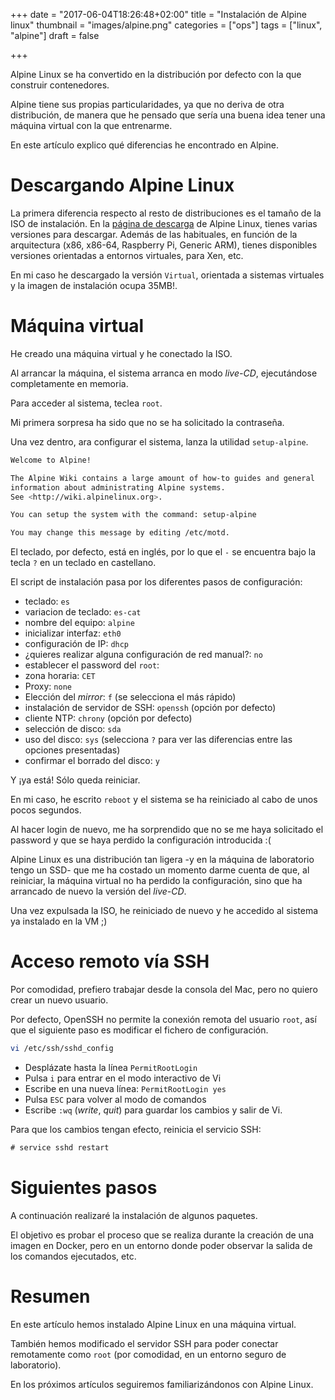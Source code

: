 +++
date = "2017-06-04T18:26:48+02:00"
title = "Instalación de Alpine linux"
thumbnail = "images/alpine.png"
categories = ["ops"]
tags = ["linux", "alpine"]
draft = false

+++

Alpine Linux se ha convertido en la distribución por defecto con la que construir contenedores.

Alpine tiene sus propias particularidades, ya que no deriva de otra distribución, de manera que he pensado que sería una buena idea tener una máquina virtual con la que entrenarme.

En este artículo explico qué diferencias he encontrado en Alpine. 

<!--more-->

# Descargando Alpine Linux

La primera diferencia respecto al resto de distribuciones es el tamaño de la ISO de instalación. En la [página de descarga](https://alpinelinux.org/downloads/) de Alpine Linux, tienes varias versiones para descargar. Además de las habituales, en función de la arquitectura (x86, x86-64, Raspberry Pi, Generic ARM), tienes disponibles versiones orientadas a entornos virtuales, para Xen, etc.

En mi caso he descargado la versión `Virtual`, orientada a sistemas virtuales y la imagen de instalación ocupa 35MB!.

# Máquina virtual

He creado una máquina virtual y he conectado la ISO.

Al arrancar la máquina, el sistema arranca en modo _live-CD_, ejecutándose completamente en memoria.

Para acceder al sistema, teclea `root`.

Mi primera sorpresa ha sido que no se ha solicitado la contraseña.

Una vez dentro, ara configurar el sistema, lanza la utilidad `setup-alpine`.

```sh
Welcome to Alpine!

The Alpine Wiki contains a large amount of how-to guides and general
information about administrating Alpine systems.
See <http://wiki.alpinelinux.org>.

You can setup the system with the command: setup-alpine

You may change this message by editing /etc/motd.
```

El teclado, por defecto, está en inglés, por lo que el `-` se encuentra bajo la tecla `?` en un teclado en castellano.

El script de instalación pasa por los diferentes pasos de configuración:

* teclado: `es`
* variacion de teclado: `es-cat`
* nombre del equipo: `alpine`
* inicializar interfaz: `eth0`
* configuración de IP: `dhcp`
* ¿quieres realizar alguna configuración de red manual?: `no`
* establecer el password del `root`:
* zona horaria: `CET`
* Proxy: `none`
* Elección del _mirror_: `f` (se selecciona el más rápido)
* instalación de servidor de SSH: `openssh` (opción por defecto)
* cliente NTP: `chrony` (opción por defecto)
* selección de disco: `sda`
* uso del disco: `sys` (selecciona `?` para ver las diferencias entre las opciones presentadas)
* confirmar el borrado del disco: `y`

Y ¡ya está! Sólo queda reiniciar.

En mi caso, he escrito `reboot` y el sistema se ha reiniciado al cabo de unos pocos segundos.

Al hacer login de nuevo, me ha sorprendido que no se me haya solicitado el password y que se haya perdido la configuración introducida :(

Alpine Linux es una distribución tan ligera -y en la máquina de laboratorio tengo un SSD- que me ha costado un momento darme cuenta de que, al reiniciar, la máquina virtual no ha perdido la configuración, sino que ha arrancado de nuevo la versión del _live-CD_.

Una vez expulsada la ISO, he reiniciado de nuevo y he accedido al sistema ya instalado en la VM ;)

# Acceso remoto vía SSH

Por comodidad, prefiero trabajar desde la consola del Mac, pero no quiero crear un nuevo usuario.

Por defecto, OpenSSH no permite la conexión remota del usuario `root`, así que el siguiente paso es modificar el fichero de configuración.

```sh
vi /etc/ssh/sshd_config
```

* Desplázate hasta la línea `PermitRootLogin`
* Pulsa `i` para entrar en el modo interactivo de Vi
* Escribe en una nueva línea: `PermitRootLogin yes`
* Pulsa `ESC` para volver al modo de comandos
* Escribe `:wq` (_write_, _quit_) para guardar los cambios y salir de Vi.

Para que los cambios tengan efecto, reinicia el servicio SSH:

```txt
# service sshd restart
```

# Siguientes pasos

A continuación realizaré la instalación de algunos paquetes.

El objetivo es probar el proceso que se realiza durante la creación de una imagen en Docker, pero en un entorno donde poder observar la salida de los comandos ejecutados, etc.

# Resumen

En este artículo hemos instalado Alpine Linux en una máquina virtual.

También hemos modificado el servidor SSH para poder conectar remotamente como `root` (por comodidad, en un entorno seguro de laboratorio).

En los próximos artículos seguiremos familiarizándonos con Alpine Linux.
